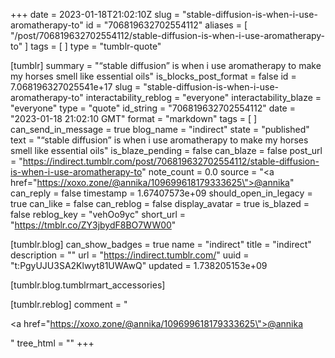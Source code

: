 +++
date = 2023-01-18T21:02:10Z
slug = "stable-diffusion-is-when-i-use-aromatherapy-to"
id = "706819632702554112"
aliases = [ "/post/706819632702554112/stable-diffusion-is-when-i-use-aromatherapy-to" ]
tags = [ ]
type = "tumblr-quote"

[tumblr]
summary = "“stable diffusion” is when i use aromatherapy to make my horses smell like essential oils"
is_blocks_post_format = false
id = 7.068196327025541e+17
slug = "stable-diffusion-is-when-i-use-aromatherapy-to"
interactability_reblog = "everyone"
interactability_blaze = "everyone"
type = "quote"
id_string = "706819632702554112"
date = "2023-01-18 21:02:10 GMT"
format = "markdown"
tags = [ ]
can_send_in_message = true
blog_name = "indirect"
state = "published"
text = "&ldquo;stable diffusion&rdquo; is when i use aromatherapy to make my horses smell like essential oils"
is_blaze_pending = false
can_blaze = false
post_url = "https://indirect.tumblr.com/post/706819632702554112/stable-diffusion-is-when-i-use-aromatherapy-to"
note_count = 0.0
source = "<a href=\"https://xoxo.zone/@annika/109699618179333625\">@annika</a>"
can_reply = false
timestamp = 1.67407573e+09
should_open_in_legacy = true
can_like = false
can_reblog = false
display_avatar = true
is_blazed = false
reblog_key = "vehOo9yc"
short_url = "https://tmblr.co/ZY3jbydF8BO7WW00"

[tumblr.blog]
can_show_badges = true
name = "indirect"
title = "indirect"
description = ""
url = "https://indirect.tumblr.com/"
uuid = "t:PgyUJU3SA2Klwyt81UWAwQ"
updated = 1.738205153e+09

[tumblr.blog.tumblrmart_accessories]

[tumblr.reblog]
comment = "<p><a href=\"https://xoxo.zone/@annika/109699618179333625\">@annika</a></p>"
tree_html = ""
+++
